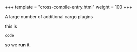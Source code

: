 +++
template = "cross-compile-entry.html"
weight = 100
+++

A large number of additional cargo plugins

this is

```
code
```

so we **run** it.